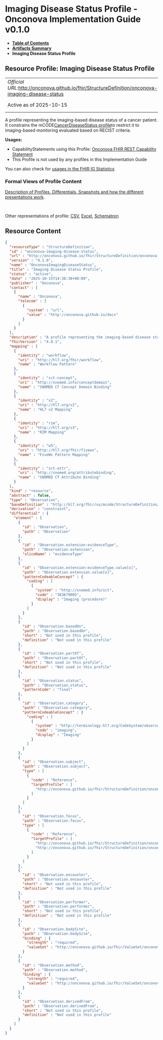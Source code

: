 # Imaging Disease Status Profile - Onconova Implementation Guide v0.1.0

* [**Table of Contents**](toc.md)
* [**Artifacts Summary**](artifacts.md)
* **Imaging Disease Status Profile**

## Resource Profile: Imaging Disease Status Profile 

| | |
| :--- | :--- |
| *Official URL*:http://onconova.github.io/fhir/StructureDefinition/onconova-imaging-disease-status | *Version*:0.1.0 |
| Active as of 2025-10-15 | *Computable Name*:OnconovaImagingDiseaseStatus |

 
A profile representing the imaging-based disease status of a cancer patient. 
It constrains the mCODE[CancerDiseaseStatus profile](http://hl7.org/fhir/us/mcode/StructureDefinition/mcode-cancer-disease-status)to restrict it to imaging-based monitoring evaluated based on RECIST criteria. 

**Usages:**

* CapabilityStatements using this Profile: [Onconova FHIR REST Capability Statement](CapabilityStatement-onconova-capability-statement.md)
* This Profile is not used by any profiles in this Implementation Guide

You can also check for [usages in the FHIR IG Statistics](https://packages2.fhir.org/xig/onconova.fhir|current/StructureDefinition/onconova-imaging-disease-status)

### Formal Views of Profile Content

 [Description of Profiles, Differentials, Snapshots and how the different presentations work](http://build.fhir.org/ig/FHIR/ig-guidance/readingIgs.html#structure-definitions). 

 

Other representations of profile: [CSV](StructureDefinition-onconova-imaging-disease-status.csv), [Excel](StructureDefinition-onconova-imaging-disease-status.xlsx), [Schematron](StructureDefinition-onconova-imaging-disease-status.sch) 



## Resource Content

```json
{
  "resourceType" : "StructureDefinition",
  "id" : "onconova-imaging-disease-status",
  "url" : "http://onconova.github.io/fhir/StructureDefinition/onconova-imaging-disease-status",
  "version" : "0.1.0",
  "name" : "OnconovaImagingDiseaseStatus",
  "title" : "Imaging Disease Status Profile",
  "status" : "active",
  "date" : "2025-10-15T14:38:38+00:00",
  "publisher" : "Onconova",
  "contact" : [
    {
      "name" : "Onconova",
      "telecom" : [
        {
          "system" : "url",
          "value" : "http://onconova.github.io/docs"
        }
      ]
    }
  ],
  "description" : "A profile representing the imaging-based disease status of a cancer patient.\n\nIt constrains the mCODE [CancerDiseaseStatus profile](http://hl7.org/fhir/us/mcode/StructureDefinition/mcode-cancer-disease-status) to restrict it to imaging-based monitoring evaluated based on RECIST criteria.",
  "fhirVersion" : "4.0.1",
  "mapping" : [
    {
      "identity" : "workflow",
      "uri" : "http://hl7.org/fhir/workflow",
      "name" : "Workflow Pattern"
    },
    {
      "identity" : "sct-concept",
      "uri" : "http://snomed.info/conceptdomain",
      "name" : "SNOMED CT Concept Domain Binding"
    },
    {
      "identity" : "v2",
      "uri" : "http://hl7.org/v2",
      "name" : "HL7 v2 Mapping"
    },
    {
      "identity" : "rim",
      "uri" : "http://hl7.org/v3",
      "name" : "RIM Mapping"
    },
    {
      "identity" : "w5",
      "uri" : "http://hl7.org/fhir/fivews",
      "name" : "FiveWs Pattern Mapping"
    },
    {
      "identity" : "sct-attr",
      "uri" : "http://snomed.org/attributebinding",
      "name" : "SNOMED CT Attribute Binding"
    }
  ],
  "kind" : "resource",
  "abstract" : false,
  "type" : "Observation",
  "baseDefinition" : "http://hl7.org/fhir/us/mcode/StructureDefinition/mcode-cancer-disease-status|4.0.0",
  "derivation" : "constraint",
  "differential" : {
    "element" : [
      {
        "id" : "Observation",
        "path" : "Observation"
      },
      {
        "id" : "Observation.extension:evidenceType",
        "path" : "Observation.extension",
        "sliceName" : "evidenceType"
      },
      {
        "id" : "Observation.extension:evidenceType.value[x]",
        "path" : "Observation.extension.value[x]",
        "patternCodeableConcept" : {
          "coding" : [
            {
              "system" : "http://snomed.info/sct",
              "code" : "363679005",
              "display" : "Imaging (procedure)"
            }
          ]
        }
      },
      {
        "id" : "Observation.basedOn",
        "path" : "Observation.basedOn",
        "short" : "Not used in this profile",
        "definition" : "Not used in this profile"
      },
      {
        "id" : "Observation.partOf",
        "path" : "Observation.partOf",
        "short" : "Not used in this profile",
        "definition" : "Not used in this profile"
      },
      {
        "id" : "Observation.status",
        "path" : "Observation.status",
        "patternCode" : "final"
      },
      {
        "id" : "Observation.category",
        "path" : "Observation.category",
        "patternCodeableConcept" : {
          "coding" : [
            {
              "system" : "http://terminology.hl7.org/CodeSystem/observation-category",
              "code" : "imaging",
              "display" : "Imaging"
            }
          ]
        }
      },
      {
        "id" : "Observation.subject",
        "path" : "Observation.subject",
        "type" : [
          {
            "code" : "Reference",
            "targetProfile" : [
              "http://onconova.github.io/fhir/StructureDefinition/onconova-cancer-patient|0.1.0"
            ]
          }
        ]
      },
      {
        "id" : "Observation.focus",
        "path" : "Observation.focus",
        "type" : [
          {
            "code" : "Reference",
            "targetProfile" : [
              "http://onconova.github.io/fhir/StructureDefinition/onconova-primary-cancer-condition|0.1.0",
              "http://onconova.github.io/fhir/StructureDefinition/onconova-secondary-cancer-condition|0.1.0"
            ]
          }
        ]
      },
      {
        "id" : "Observation.encounter",
        "path" : "Observation.encounter",
        "short" : "Not used in this profile",
        "definition" : "Not used in this profile"
      },
      {
        "id" : "Observation.performer",
        "path" : "Observation.performer",
        "short" : "Not used in this profile",
        "definition" : "Not used in this profile"
      },
      {
        "id" : "Observation.bodySite",
        "path" : "Observation.bodySite",
        "binding" : {
          "strength" : "required",
          "valueSet" : "http://onconova.github.io/fhir/ValueSet/onconova-vs-observation-bodysites|0.1.0"
        }
      },
      {
        "id" : "Observation.method",
        "path" : "Observation.method",
        "binding" : {
          "strength" : "required",
          "valueSet" : "http://onconova.github.io/fhir/ValueSet/onconova-vs-cancer-imaging-methods|0.1.0"
        }
      },
      {
        "id" : "Observation.derivedFrom",
        "path" : "Observation.derivedFrom",
        "short" : "Not used in this profile",
        "definition" : "Not used in this profile"
      }
    ]
  }
}

```
